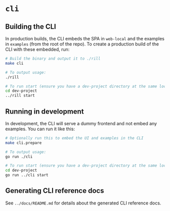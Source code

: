 # `cli`

## Building the CLI

In production builds, the CLI embeds the SPA in `web-local` and the examples in `examples` (from the root of the repo). To create a production build of the CLI with these embedded, run:
```bash
# Build the binary and output it to ./rill
make cli

# To output usage:
./rill

# To run start (ensure you have a dev-project directory at the same location as the rill binary):
cd dev-project 
../rill start 
```

## Running in development

In development, the CLI will serve a dummy frontend and not embed any examples. You can run it like this:
```bash
# Optionally run this to embed the UI and examples in the CLI
make cli.prepare

# To output usage:
go run ./cli

# To run start (ensure you have a dev-project directory at the same location as the rill binary):
cd dev-project
go run ../cli start
```

## Generating CLI reference docs

See `../docs/README.md` for details about the generated CLI reference docs.

